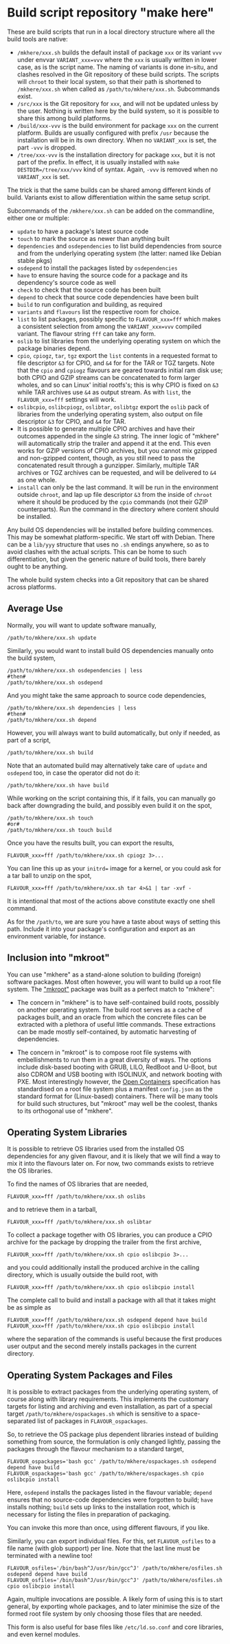 # Build script repository "make here"

These are build scripts that run in a local directory structure
where all the build tools are native:

  * `/mkhere/xxx.sh` builds the default install of package `xxx` or its
    variant `vvv` under envvar `VARIANT_xxx=vvv` where the `xxx` is
    usually written in lower case, as is the script name.  The naming of
    variants is done in-situ, and clashes resolved in the Git repository
    of these build scripts.  The scripts will `chroot` to their local
    system, so that their path is shortened to `/mkhere/xxx.sh` when called
    as `/path/to/mkhere/xxx.sh`.  Subcommands exist.
  * `/src/xxx` is the Git repository for `xxx`, and will not be updated
    unless by the user.  Nothing is written here by the build system, so
    it is possible to share this among build platforms.
  * `/build/xxx-vvv` is the build environment for package `xxx` on the
    current platform.  Builds are usually configured with prefix `/usr`
    because the installation will be in its own directory.  When no
    `VARIANT_xxx` is set, the part `-vvv` is dropped.
  * `/tree/xxx-vvv` is the installation directory for package `xxx`, but
    it is not part of the prefix.  In effect, it is usually installed with
    `make DESTDIR=/tree/xxx/vvv` kind of syntax.  Again, `-vvv` is removed
    when no `VARIANT_xxx` is set.

The trick is that the same builds can be shared among different kinds
of build.  Variants exist to allow differentiation within the same
setup script.

Subcommands of the `/mkhere/xxx.sh` can be added on the commandline,
either one or multiple:

  * `update` to have a package's latest source code
  * `touch` to mark the source as newer than anything built
  * `dependencies` and `osdependencies` to list build dependencies from source and from the underlying operating system (the latter: named like Debian stable pkgs)
  * `osdepend` to install the packages listed by `osdependencies`
  * `have` to ensure having the source code for a package and its dependency's
    source code as well
  * `check` to check that the source code has been built
  * `depend` to check that source code dependencies have been built
  * `build` to run configuration and building, as required
  * `variants` and `flavours` list the respective room for choice.
  * `list` to list packages, possibly specific to `FLAVOUR_xxx=fff`
    which makes a consistent selection from among the `VARIANT_xxx=vvv`
    compiled variant.  The flavour string `fff` can take any form.
  * `oslib` to list libraries from the underlying operating system
    on which the package binaries depend.
  * `cpio`, `cpiogz`, `tar`, `tgz` export the `list` contents in a
    requested format to file descriptor `&3` for CPIO, and `&4` for
    for the TAR or TGZ targets.  Note that the `cpio` and `cpiogz`
    flavours are geared towards initial ram disk use; both CPIO and
    GZIP streams can be concatenated to form larger wholes, and so
    can Linux' initial rootfs's; this is why CPIO is fixed on `&3`
    while TAR archives use `&4` as output stream.  As with `list`,
    the `FLAVOUR_xxx=fff` settings will work.
  * `oslibcpio`, `oslibcpiogz`, `oslibtar`, `oslibtgz` export the
    `oslib` pack of libraries from the underlying operating system,
    also output on file descriptor `&3` for CPIO, and `&4` for TAR.
  * It is possible to generate multiple CPIO archives and have their
    outcomes appended in the single `&3` string.  The inner logic of
    "mkhere" will automatically strip the trailer and append it at
    the end.  This even works for GZIP versions of CPIO archives,
    but you cannot mix gzipped and non-gzipped content, though, as
    you still need to pass the concatenated result through a
    gunzipper.  Similarly, multiple TAR archives or TGZ archives can
    be requested, and will be delivered to `&4` as one whole.
  * `install` can only be the last command.  It will be run in the
    environment outside `chroot`, and lap up file descriptor `&3`
    from the inside of `chroot` where it should be produced by the
    `cpio` commands (not their GZIP counterparts).  Run the command
    in the directory where content should be installed.

Any build OS dependencies will be installed before building commences.
This may be somewhat platform-specific.  We start off with Debian.
There can be a `lib/yyy` structure that uses no `.sh` endings anywhere,
so as to avoid clashes with the actual scripts.  This can be home to
such differentiation, but given the generic nature of build tools,
there barely ought to be anything.

The whole build system checks into a Git repository that can be shared
across platforms.

## Average Use

Normally, you will want to update software manually,

```
/path/to/mkhere/xxx.sh update
```

Similarly, you would want to install build OS dependencies manually onto
the build system,

```
/path/to/mkhere/xxx.sh osdependencies | less
#then#
/path/to/mkhere/xxx.sh osdepend
```

And you might take the same approach to source code dependencies,

```
/path/to/mkhere/xxx.sh dependencies | less
#then#
/path/to/mkhere/xxx.sh depend
```

However, you will always want to build automatically, but only if needed, as part of a script,

```
/path/to/mkhere/xxx.sh build
```

Note that an automated build may alternatively take care of `update` and
`osdepend` too, in case the operator did not do it:

```
/path/to/mkhere/xxx.sh have build
```

While working on the script containing this, if it fails, you can manually go back after downgrading the build, and possibly even build it on the spot,

```
/path/to/mkhere/xxx.sh touch
#or#
/path/to/mkhere/xxx.sh touch build
```

Once you have the results built, you can export the results,

```
FLAVOUR_xxx=fff /path/to/mkhere/xxx.sh cpiogz 3>...
```

You can line this up as your `initrd=` image for a kernel, or you could ask for a tar ball to unzip on the spot,

```
FLAVOUR_xxx=fff /path/to/mkhere/xxx.sh tar 4>&1 | tar -xvf -
```

It is intentional that most of the actions above constitute exactly one shell command.

As for the `/path/to`, we are sure you have a taste about ways of setting
this path.  Include it into your package's configuration and export as an
environment variable, for instance.


## Inclusion into "mkroot"

You can use "mkhere" as a stand-alone solution to building (foreign)
software packages.  Most often however, you will want to build up a
root file system.  The ["mkroot"](https://github.com/arpa2/mkroot)
package was built as a perfect match to "mkhere":

  * The concern in "mkhere" is to have self-contained build roots,
    possibly on another operating system.  The build root serves
    as a cache of packages built, and an oracle from which the
    concrete files can be extracted with a plethora of useful
    little commands.  These extractions can be made mostly
    self-contained, by automatic harvesting of dependencies.

  * The concern in "mkroot" is to compose root file systems with
    embellishments to run them in a great diversity of ways.  The
    options include disk-based booting with GRUB, LILO, RedBoot
    and U-Boot, but also CDROM and USB booting with ISOLINUX, and
    network booting with PXE.  Most interestingly however, the
    [Open Containers](http://opencontainers.org) specification has
    standardised on a root file system plus a manifest `config.json`
    as the standard format for (Linux-based) containers.  There
    will be many tools for build such structures, but "mkroot" may
    well be the coolest, thanks to its orthogonal use of "mkhere".


## Operating System Libraries

It is possible to retrieve
OS libraries used from the installed OS dependencies for any given flavour,
and it is likely that we will find a way to mix it into the flavours
later on.  For now, two commands exists to retrieve the OS libraries.

To find the names of OS libraries that are needed,

```
FLAVOUR_xxx=fff /path/to/mkhere/xxx.sh oslibs
```

and to retrieve them in a tarball,

```
FLAVOUR_xxx=fff /path/to/mkhere/xxx.sh oslibtar
```

To collect a package together with OS libraries, you can produce a CPIO
archive for the package by dropping the trailer from the first archive,

```
FLAVOUR_xxx=fff /path/to/mkhere/xxx.sh cpio oslibcpio 3>...
```

and you could additionally install the produced archive in the calling
directory, which is usually outside the build root, with

```
FLAVOUR_xxx=fff /path/to/mkhere/xxx.sh cpio oslibcpio install
```

The complete call to build and install a package with all that it
takes might be as simple as

```
FLAVOUR_xxx=fff /path/to/mkhere/xxx.sh osdepend depend have build
FLAVOUR_xxx=fff /path/to/mkhere/xxx.sh cpio oslibcpio install
```

where the separation of the commands is useful because the first
produces user output and the second merely installs packages in the
current directory.


## Operating System Packages and Files

It is possible to extract packages from the underlying operating
system, of course along with library requirements.  This implements
the customary targets for listing and archiving and even installation,
as part of a special target `/path/to/mkhere/ospackages.sh` which is
sensitive to a space-separated list of packages in `FLAVOUR_ospackages`.

So, to retrieve the OS package plus dependent libraries instead of
building something from source, the formulation is only changed lightly,
passing the packages through the flavour mechanism to a standard target,

```
FLAVOUR_ospackages='bash gcc' /path/to/mkhere/ospackages.sh osdepend depend have build
FLAVOUR_ospackages='bash gcc' /path/to/mkhere/ospackages.sh cpio oslibcpio install
```

Here, `osdepend` installs the packages listed in the flavour variable;
`depend` ensures that no source-code dependencies were forgotten to build;
`have` installs nothing; `build` sets up links to the installation
root, which is necessary for listing the files in preparation of packaging.

You can invoke this more than once, using different flavours, if you like.

Similarly, you can export individual files.  For this, set `FLAVOUR_osfiles`
to a file name (with glob support) per line.  Note that the last line must
be terminated with a newline too!

```
FLAVOUR_osfiles='/bin/bash^J/usr/bin/gcc^J' /path/to/mkhere/osfiles.sh osdepend depend have build
FLAVOUR_osfiles='/bin/bash^J/usr/bin/gcc^J' /path/to/mkhere/osfiles.sh cpio oslibcpio install
```

Again, multiple invocations are possible.  A likely form of using this is to
start general, by exporting whole packages, and to later minimise the size of
the formed root file system by only choosing those files that are needed.

This form is also useful for base files like `/etc/ld.so.conf` and
core libraries, and even kernel modules.
